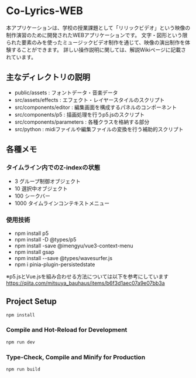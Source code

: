 # Co-Lyrics-WEB
本アプリケーションは、学校の授業課題として「リリックビデオ」という映像の制作演習のために開発されたWEBアプリケーションです。
文字・図形という限られた要素のみを使ったミュージックビデオ制作を通じて、映像の演出制作を体験することができます。
詳しい操作説明に関しては、解説Wikiページに記載されています。

## 主なディレクトリの説明
- public/assets : フォントデータ・音楽データ
- src/assets/effects : エフェクト・レイヤースタイルのスクリプト
- src/components/editor : 編集画面を構成するパネルのコンポーネント
- src/components/p5 : 描画処理を行うp5.jsのスクリプト
- src/components/parameters : 各種クラスを格納する部分
- src/python : midiファイルや編集ファイルの変換を行う補助的スクリプト


## 各種メモ

### タイムライン内でのZ-indexの状態
- 3 グループ制御オブジェクト
- 10 選択中オブジェクト
- 100 シークバー
- 1000 タイムラインコンテキストメニュー


### 使用技術

- npm install p5
- npm install -D @types/p5
- npm install -save @imengyu/vue3-context-menu
- npm install gsap
- npm install --save @types/wavesurfer.js
- npm i pinia-plugin-persistedstate

※p5.jsとVue.jsを組み合わせる方法については以下を参考にしています
https://qiita.com/mitsuya_bauhaus/items/b6f3d1aec07a9e07bb3a

## Project Setup

```sh
npm install
```

### Compile and Hot-Reload for Development

```sh
npm run dev
```

### Type-Check, Compile and Minify for Production

```sh
npm run build
```

